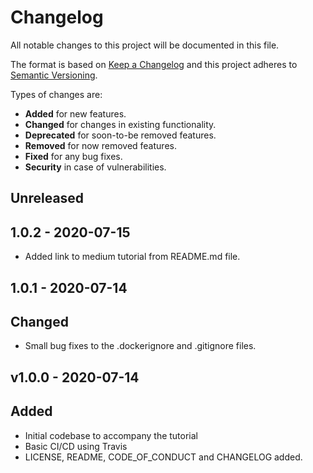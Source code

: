# Changelog

All notable changes to this project will be documented in this file.

The format is based on [Keep a Changelog](http://keepachangelog.com/en/1.0.0/)
and this project adheres to [Semantic Versioning](http://semver.org/spec/v2.0.0.html).

Types of changes are:

* **Added** for new features.
* **Changed** for changes in existing functionality.
* **Deprecated** for soon-to-be removed features.
* **Removed** for now removed features.
* **Fixed** for any bug fixes.
* **Security** in case of vulnerabilities.

## Unreleased

## 1.0.2 - 2020-07-15

* Added link to medium tutorial from README.md file.

## 1.0.1 - 2020-07-14

## Changed

* Small bug fixes to the .dockerignore and .gitignore files.

## v1.0.0 - 2020-07-14

## Added

* Initial codebase to accompany the tutorial
* Basic CI/CD using Travis
* LICENSE, README, CODE_OF_CONDUCT and CHANGELOG added.
